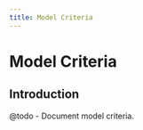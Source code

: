 ```yaml
---
title: Model Criteria
---
```


# Model Criteria

<div class="documentation__toc"></div>

## Introduction

@todo - Document model criteria.
